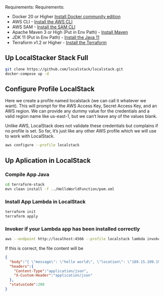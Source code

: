 
Requirements:
Requirements:
* Docker 20 or Higher [Install Docker community edition](https://hub.docker.com/search/?type=edition&offering=community)
* AWS CLI -  [Install the AWS CLI](https://docs.aws.amazon.com/cli/latest/userguide/getting-started-install.html)
* AWS SAM - [Install the SAM CLI](https://docs.aws.amazon.com/serverless-application-model/latest/developerguide/serverless-sam-cli-install.html)
* Apache Maven 3 or High (Put in Env Path) - [Install Maven](https://maven.apache.org/install.html)
* JDK 11 (Put in Env Path) - [Install the Java 11](https://docs.aws.amazon.com/corretto/latest/corretto-11-ug/downloads-list.html)
* Terraform v1.2 or Higher - [Install the Terraform](https://developer.hashicorp.com/terraform/downloads)


## Up LocalStacker Stack Full
```sh
git clone https://github.com/localstack/localstack.git
docker-compose up -d
```

## Configure Profile LocalStack
Here we create a profile named localstack (we can call it whatever we want).
This will prompt for the AWS Access Key, Secret Access Key, and an AWS region. We can provide any dummy value for the credentials and a valid region name like us-east-1, but we can’t leave any of the values blank.

Unlike AWS, LocalStack does not validate these credentials but complains if no profile is set. So far, it’s just like any other AWS profile which we will use to work with LocalStack.

```sh
aws configure --profile localstack
```

## Up Aplication in LocalStack

### Compile App Java
```sh
cd terraform-stack
mvn clean install -f ../HelloWorldFunction/pom.xml
```

### Install App Lambda in LocalStack 
```sh
terraform init
terraform apply
```

### Invoker if your Lambda app has been installed correctly

```sh
aws --endpoint http://localhost:4566 --profile localstack lambda invoke --function-name HelloWorldTerraform outTerraform.txt --log-type Tail
```

If this is correct, the file content will be
```json
{
  "body":"{ \"message\": \"hello world\", \"location\": \"189.15.109.193\" }",
  "headers":{
    "Content-Type":"application/json",
    "X-Custom-Header":"application/json"
  },
  "statusCode":200
}
```


